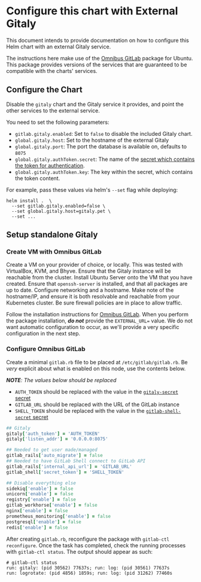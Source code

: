 # Configure this chart with External Gitaly

This document intends to provide documentation on how to configure this Helm chart with an external Gitaly service.

The instructions here make use of the [Omnibus GitLab][] package for Ubuntu. This package provides versions of the services that are guaranteed to be compatible with the charts' services.

## Configure the Chart

Disable the `gitaly` chart and the Gitaly service it provides, and point the other services to the external service.

You need to set the following parameters:
* `gitlab.gitaly.enabled`: Set to `false` to disable the included Gitaly chart.
* `global.gitaly.host`: Set to the hostname of the external Gitaly
* `global.gitaly.port`: The port the database is available on, defaults to `8075`
* `global.gitaly.authToken.secret`: The name of the [secret which contains the token for authentication][gitaly-secret].
* `global.gitaly.authToken.key`: The key within the secret, which contains the token content.

For example, pass these values via helm's `--set` flag while deploying:

```
helm install .  \
  --set gitlab.gitaly.enabled=false \
  --set global.gitaly.host=gitaly.pet \
  --set ...
```

## Setup standalone Gitaly

### Create VM with Omnibus GitLab

Create a VM on your provider of choice, or locally. This was tested with VirtualBox, KVM, and Bhyve. 
Ensure that the Gitaly instance will be reachable from the cluster.
Install Ubuntu Server onto the VM that you have created. Ensure that `openssh-server` is installed, and that all packages are up to date.
Configure networking and a hostname. Make note of the hostname/IP, and ensure it is both resolvable and reachable from your Kubernetes cluster.
Be sure firewall policies are in place to allow traffic.

Follow the installation instructions for [Omnibus GitLab][]. When you perform the package installation, **_do not_** provide the `EXTERNAL_URL=` value. We do not want automatic configuration to occur, as we'll provide a very specific configuration in the next step.

### Configure Omnibus GitLab

Create a minimal `gitlab.rb` file to be placed at `/etc/gitlab/gitlab.rb`. Be _very_ explicit about what is enabled on this node, use the contents below.

_**NOTE**: The values below should be replaced_
- `AUTH_TOKEN` should be replaced with the value in the [`gitaly-secret` secret][gitaly-secret]
- `GITLAB_URL` should be replaced with the URL of the GitLab instance
- `SHELL_TOKEN` should be replaced with the value in the [`gitlab-shell-secret` secret](../../installation/secrets.md#gitlab-shell-secret)

```Ruby
## Gitaly
gitaly['auth_token'] = 'AUTH_TOKEN'
gitaly['listen_addr'] = '0.0.0.0:8075'

## Needed to get user made/managed
gitlab_rails['auto_migrate'] = false
## Needed to have GitLab Shell connect to GitLab API
gitlab_rails['internal_api_url'] = 'GITLAB_URL'
gitlab_shell['secret_token'] = 'SHELL_TOKEN'

## Disable everything else
sidekiq['enable'] = false
unicorn['enable'] = false
registry['enable'] = false
gitlab_workhorse['enable'] = false
nginx['enable'] = false
prometheus_monitoring['enable'] = false
postgresql['enable'] = false
redis['enable'] = false
```

After creating `gitlab.rb`, reconfigure the package with `gitlab-ctl reconfigure`. Once the task has completed, check the running processes with `gitlab-ctl status`. The output should appear as such:
```
# gitlab-ctl status
run: gitaly: (pid 30562) 77637s; run: log: (pid 30561) 77637s
run: logrotate: (pid 4856) 1859s; run: log: (pid 31262) 77460s
```

[Omnibus GitLab]: https://about.gitlab.com/installation/#ubuntu
[gitaly-secret]: ../../installation/secrets.md#gitaly-secret

